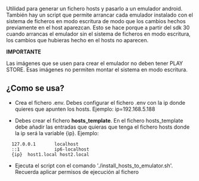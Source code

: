 Utilidad para generar un fichero hosts y pasarlo a un emulador android. También hay un script
que permite arrancar cada emulador instalado con el sistema de ficheros en modo escritura de modo
que los cambios hechos previamente en el host aparezcan. Esto se hace porque a partir del sdk 30
cuando arrancas el emulador sin el sistema de ficheros en modo escritura, los cambios que hubieras hecho 
en el hosts no aparecen.

**IMPORTANTE**

Las imágenes que se usen para crear el emulador no deben tener PLAY STORE. Esas imágenes no 
permiten montar el sistema en modo escritura.

## ¿Como se usa?

- Crea el fichero .env. Debes configurar el fichero .env con la ip donde quieres que apunten los hosts.
Ejemplo: ip=192.168.5.188

- Debes crear el fichero **hosts_template**. En el fichero hosts_template debe añadir las entradas que quieras que tenga el fichero hosts 
donde la ip será la variable {ip}. Ejemplo: 

```
  127.0.0.1       localhost
  ::1             ip6-localhost
  {ip}	host1.local host2.local
```
- Ejecuta el script con el comando './install_hosts_to_emulator.sh'. Recuerda aplicar permisos de ejecución al fichero

